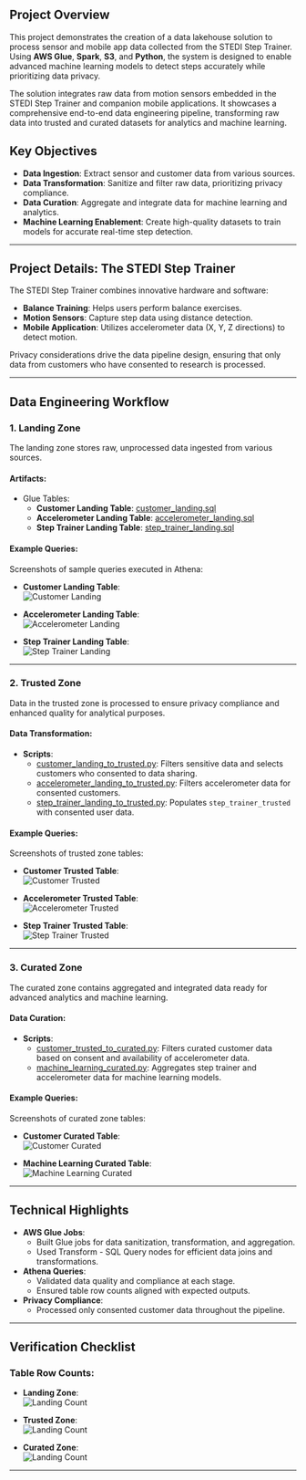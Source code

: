 ## Project Overview
This project demonstrates the creation of a data lakehouse solution to process sensor and mobile app data collected from the STEDI Step Trainer. Using **AWS Glue**, **Spark**, **S3**, and **Python**, the system is designed to enable advanced machine learning models to detect steps accurately while prioritizing data privacy.

The solution integrates raw data from motion sensors embedded in the STEDI Step Trainer and companion mobile applications. It showcases a comprehensive end-to-end data engineering pipeline, transforming raw data into trusted and curated datasets for analytics and machine learning.

## Key Objectives
- **Data Ingestion**: Extract sensor and customer data from various sources.
- **Data Transformation**: Sanitize and filter raw data, prioritizing privacy compliance.
- **Data Curation**: Aggregate and integrate data for machine learning and analytics.
- **Machine Learning Enablement**: Create high-quality datasets to train models for accurate real-time step detection.

---

## Project Details: The STEDI Step Trainer
The STEDI Step Trainer combines innovative hardware and software:
- **Balance Training**: Helps users perform balance exercises.
- **Motion Sensors**: Capture step data using distance detection.
- **Mobile Application**: Utilizes accelerometer data (X, Y, Z directions) to detect motion.

Privacy considerations drive the data pipeline design, ensuring that only data from customers who have consented to research is processed.

---

## Data Engineering Workflow

### 1. Landing Zone
The landing zone stores raw, unprocessed data ingested from various sources.

#### Artifacts:
- Glue Tables:
  - **Customer Landing Table**: [customer_landing.sql](./scripts/customer_landing.sql)
  - **Accelerometer Landing Table**: [accelerometer_landing.sql](./scripts/accelerometer_landing.sql)
  - **Step Trainer Landing Table**: [step_trainer_landing.sql](./scripts/step_trainer_landing.sql)

#### Example Queries:
Screenshots of sample queries executed in Athena:
- **Customer Landing Table**:  
  ![Customer Landing](./images/customer_landing.png)

- **Accelerometer Landing Table**:  
  ![Accelerometer Landing](./images/accelerometer_landing.png)

- **Step Trainer Landing Table**:  
  ![Step Trainer Landing](./images/step_trainer_landing.png)

---

### 2. Trusted Zone
Data in the trusted zone is processed to ensure privacy compliance and enhanced quality for analytical purposes.

#### Data Transformation:
- **Scripts**:
  - [customer_landing_to_trusted.py](./scripts/customer_landing_to_trusted.py): Filters sensitive data and selects customers who consented to data sharing.
  - [accelerometer_landing_to_trusted.py](./scripts/accelerometer_landing_to_trusted.py): Filters accelerometer data for consented customers.
  - [step_trainer_landing_to_trusted.py](./scripts/step_trainer_landing_to_trusted.py): Populates `step_trainer_trusted` with consented user data.

#### Example Queries:
Screenshots of trusted zone tables:
- **Customer Trusted Table**:  
  ![Customer Trusted](./images/customer_trusted.png)

- **Accelerometer Trusted Table**:  
  ![Accelerometer Trusted](./images/accelerometer_trusted.png)

- **Step Trainer Trusted Table**:  
  ![Step Trainer Trusted](./images/step_trainer_trusted.png)

---

### 3. Curated Zone
The curated zone contains aggregated and integrated data ready for advanced analytics and machine learning.

#### Data Curation:
- **Scripts**:
  - [customer_trusted_to_curated.py](./scripts/customer_trusted_to_curated.py): Filters curated customer data based on consent and availability of accelerometer data.
  - [machine_learning_curated.py](./scripts/machine_learning_curated.py): Aggregates step trainer and accelerometer data for machine learning models.

#### Example Queries:
Screenshots of curated zone tables:
- **Customer Curated Table**:  
  ![Customer Curated](./images/customer_curated.png)

- **Machine Learning Curated Table**:  
  ![Machine Learning Curated](./images/machine_learning_curated.png)

---

## Technical Highlights
- **AWS Glue Jobs**:
  - Built Glue jobs for data sanitization, transformation, and aggregation.
  - Used Transform - SQL Query nodes for efficient data joins and transformations.
- **Athena Queries**:
  - Validated data quality and compliance at each stage.
  - Ensured table row counts aligned with expected outputs.
- **Privacy Compliance**:
  - Processed only consented customer data throughout the pipeline.

---

## Verification Checklist
### Table Row Counts:
- **Landing Zone**:  
  ![Landing Count](./images/landing_count.png)

- **Trusted Zone**:  
  ![Landing Count](./images/trusted_count.png)

- **Curated Zone**:  
  ![Landing Count](./images/curated_count.png)
---

